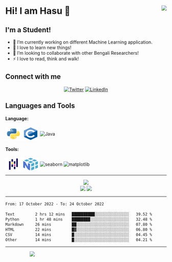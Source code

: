 # Hi! I am Hasu 👋 <img align="right" src="https://gpvc.arturio.dev/hasu234"/>

## I'm a Student!

- 🔭 I’m currently working on different Machine Learning application.
- 🌱 I love to learn new things!
- 👯 I’m looking to collaborate with other Bengali Researchers!
- ⚡ I love to read, think and walk!

## Connect with me

<div align="center">

[<img align="center" alt="Twitter" height="40" width="50" src="https://cdn.jsdelivr.net/gh/devicons/devicon/icons/twitter/twitter-original.svg">][twitter]
[<img align="center" alt="LinkedIn" height="40" width="50" src="https://cdn.jsdelivr.net/gh/devicons/devicon/icons/linkedin/linkedin-original.svg" />][linkedin]

</div>

## Languages and Tools

<div align="left">
  
  #### Language:
  <img align="center" alt="Python" height="40" width="50" src="https://raw.githubusercontent.com/devicons/devicon/master/icons/python/python-original.svg">
  <img align="center" alt="C" height="40" width="50" src="https://raw.githubusercontent.com/devicons/devicon/master/icons/c/c-original.svg">
  <img align="center" alt="Java" height="40" width="50" src="https://cdn.jsdelivr.net/gh/devicons/devicon/icons/java/java-original.svg">
  
  #### Tools:
  <img align="center" alt="pandas" height="40" width="50" src="https://raw.githubusercontent.com/devicons/devicon/master/icons/pandas/pandas-original.svg">
  <img align="center" alt="numpy" height="40" width="50" src="https://raw.githubusercontent.com/devicons/devicon/master/icons/numpy/numpy-original.svg">
  <img align="center" alt="seaborn" height="40" width="50" src="https://seaborn.pydata.org/_images/logo-mark-lightbg.svg">
  <img align="center" alt="matplotlib" height="40" width="40"src="https://upload.wikimedia.org/wikipedia/commons/8/84/Matplotlib_icon.svg">
</div>

---

<div align="center">
  <img width="40%" src="https://github-readme-stats.vercel.app/api/top-langs/?username=hasu234&langs_count=8&layout=compact&theme=vue-dark&hide_border=true" />
</div>

<div align="center">
  <img width="47%" src="https://github-readme-stats.vercel.app/api?username=hasu234&theme=vue-dark&count_private=true&show_icons=true&include_all_commits=true&hide_border=true" />
  <img width="47%" src="https://github-readme-streak-stats.herokuapp.com/?user=hasu234&theme=vue-dark&hide_border=true" />
</div>

---

<!--START_SECTION:waka-->

```text
From: 17 October 2022 - To: 24 October 2022

Text         2 hrs 12 mins   ██████████░░░░░░░░░░░░░░░   39.52 %
Python       1 hr 48 mins    ████████░░░░░░░░░░░░░░░░░   32.48 %
Markdown     26 mins         ██░░░░░░░░░░░░░░░░░░░░░░░   07.80 %
HTML         22 mins         █▓░░░░░░░░░░░░░░░░░░░░░░░   06.80 %
CSV          14 mins         █░░░░░░░░░░░░░░░░░░░░░░░░   04.45 %
Other        14 mins         █░░░░░░░░░░░░░░░░░░░░░░░░   04.21 %
```

<!--END_SECTION:waka-->

---

<div align="center">
  <img align="right" width="85%" src="https://github-readme-quotes.herokuapp.com/quote?theme=vue-dark" />
</div>



[twitter]: https://twitter.com/last_train_23
[linkedin]: https://www.linkedin.com/in/hasmot-ali-hasu-29327b152/
